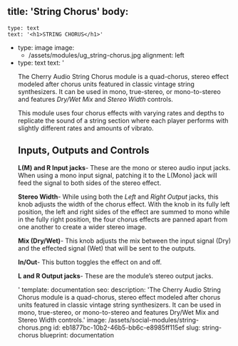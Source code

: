 title: 'String Chorus'
body:
  -
    type: text
    text: '<h1>STRING CHORUS</h1>'
  -
    type: image
    image:
      - /assets/modules/ug_string-chorus.jpg
    alignment: left
  -
    type: text
    text: '<p>The Cherry Audio String Chorus module is a quad-chorus, stereo effect modeled after chorus units featured in classic vintage string synthesizers. It can be used in mono, true-stereo, or mono-to-stereo and features <em>Dry/Wet Mix</em> and <em>Stereo Width</em> controls.</p><p>This module uses four chorus effects with varying rates and depths to replicate the sound of a string section where each player performs with slightly different rates and amounts of vibrato.</p><h2><strong>Inputs, Outputs and Controls</strong></h2><p><strong>L(M) and R Input jacks</strong>- These are the mono or stereo audio input jacks. When using a mono input signal, patching it to the L(Mono) jack will feed the signal to both sides of the stereo effect.</p><p><strong>Stereo Width</strong>- While using both the <em>Left</em> and <em>Right Output</em> jacks, this knob adjusts the width of the chorus effect. With the knob in its fully left position, the left and right sides of the effect are summed to mono while in the fully right position, the four chorus effects are panned apart from one another to create a wider stereo image.</p><p><strong>Mix (Dry/Wet)</strong>- This knob adjusts the mix between the input signal (Dry) and the effected signal (Wet) that will be sent to the outputs.</p><p><strong>In/Out</strong>- This button toggles the effect on and off.</p><p><strong>L and R Output jacks</strong>- These are the module’s stereo output jacks.</p>'
template: documentation
seo:
  description: 'The Cherry Audio String Chorus module is a quad-chorus, stereo effect modeled after chorus units featured in classic vintage string synthesizers. It can be used in mono, true-stereo, or mono-to-stereo and features Dry/Wet Mix and Stereo Width controls.'
  image: /assets/social-modules/string-chorus.png
id: eb1877bc-10b2-46b5-bb6c-e8985ff115ef
slug: string-chorus
blueprint: documentation
